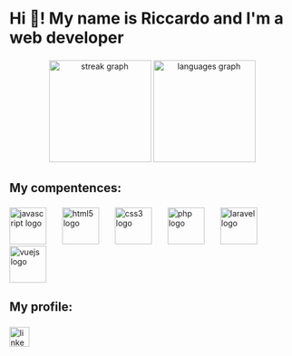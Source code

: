 <h1 align="left">Hi 👋! My name is Riccardo and I'm a web developer</h1>

###

<div align="center">
  <img src="https://streak-stats.demolab.com?user=RiccardoSignorini&locale=en&mode=daily&theme=synthwave&hide_border=true&border_radius=5" height="180" alt="streak graph"  />
  <img src="https://github-readme-stats.vercel.app/api/top-langs?username=RiccardoSignorini&locale=en&hide_title=false&layout=compact&card_width=320&langs_count=6&theme=synthwave&hide_border=true" height="180" alt="languages graph"  />
</div>

###

<h2 align="left">My compentences:</h2>

###

<div align="left">
  <img src="https://cdn.jsdelivr.net/gh/devicons/devicon/icons/javascript/javascript-original.svg" height="65" alt="javascript logo"  />
  <img width="20" />
  <img src="https://cdn.jsdelivr.net/gh/devicons/devicon/icons/html5/html5-original.svg" height="65" alt="html5 logo"  />
  <img width="20" />
  <img src="https://cdn.jsdelivr.net/gh/devicons/devicon/icons/css3/css3-original.svg" height="65" alt="css3 logo"  />
  <img width="20" />
  <img src="https://cdn.jsdelivr.net/gh/devicons/devicon/icons/php/php-original.svg" height="65" alt="php logo"  />
  <img width="20" />
  <img src="https://cdn.jsdelivr.net/gh/devicons/devicon/icons/laravel/laravel-plain.svg" height="65" alt="laravel logo"  />
  <img width="20" />
  <img src="https://cdn.jsdelivr.net/gh/devicons/devicon/icons/vuejs/vuejs-original.svg" height="65" alt="vuejs logo"  />
</div>

###

<h2 align="left">My profile:</h2>

###

<div align="left">
  <a href="https://www.linkedin.com/in/riccardo-signorini-357713254/" target="_blank">
    <img src="https://img.shields.io/static/v1?message=LinkedIn&logo=linkedin&label=&color=0077B5&logoColor=white&labelColor=&style=for-the-badge" height="35" alt="linkedin logo"  />
  </a>
</div>

###

